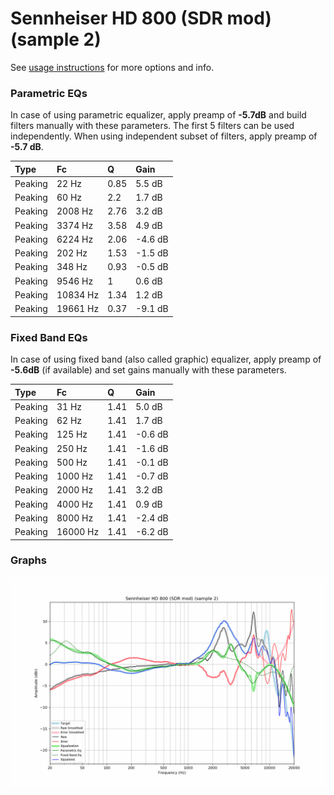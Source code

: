 # Sennheiser HD 800 (SDR mod) (sample 2)
See [usage instructions](https://github.com/jaakkopasanen/AutoEq#usage) for more options and info.

### Parametric EQs
In case of using parametric equalizer, apply preamp of **-5.7dB** and build filters manually
with these parameters. The first 5 filters can be used independently.
When using independent subset of filters, apply preamp of **-5.7 dB**.

| Type    | Fc       |    Q | Gain    |
|:--------|:---------|:-----|:--------|
| Peaking | 22 Hz    | 0.85 | 5.5 dB  |
| Peaking | 60 Hz    | 2.2  | 1.7 dB  |
| Peaking | 2008 Hz  | 2.76 | 3.2 dB  |
| Peaking | 3374 Hz  | 3.58 | 4.9 dB  |
| Peaking | 6224 Hz  | 2.06 | -4.6 dB |
| Peaking | 202 Hz   | 1.53 | -1.5 dB |
| Peaking | 348 Hz   | 0.93 | -0.5 dB |
| Peaking | 9546 Hz  | 1    | 0.6 dB  |
| Peaking | 10834 Hz | 1.34 | 1.2 dB  |
| Peaking | 19661 Hz | 0.37 | -9.1 dB |

### Fixed Band EQs
In case of using fixed band (also called graphic) equalizer, apply preamp of **-5.6dB**
(if available) and set gains manually with these parameters.

| Type    | Fc       |    Q | Gain    |
|:--------|:---------|:-----|:--------|
| Peaking | 31 Hz    | 1.41 | 5.0 dB  |
| Peaking | 62 Hz    | 1.41 | 1.7 dB  |
| Peaking | 125 Hz   | 1.41 | -0.6 dB |
| Peaking | 250 Hz   | 1.41 | -1.6 dB |
| Peaking | 500 Hz   | 1.41 | -0.1 dB |
| Peaking | 1000 Hz  | 1.41 | -0.7 dB |
| Peaking | 2000 Hz  | 1.41 | 3.2 dB  |
| Peaking | 4000 Hz  | 1.41 | 0.9 dB  |
| Peaking | 8000 Hz  | 1.41 | -2.4 dB |
| Peaking | 16000 Hz | 1.41 | -6.2 dB |

### Graphs
![](./Sennheiser%20HD%20800%20(SDR%20mod)%20(sample%202).png)